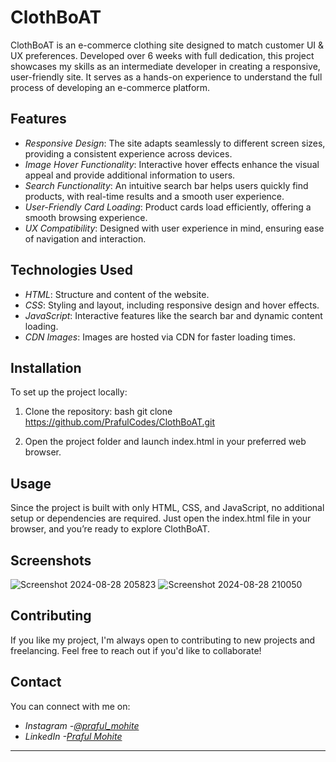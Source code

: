 # ClothBoAT

ClothBoAT is an e-commerce clothing site designed to match customer UI & UX preferences. Developed over 6 weeks with full dedication, this project showcases my skills as an intermediate developer in
creating a responsive, user-friendly site. It serves as a hands-on experience to understand the full process of developing an e-commerce platform.

## Features

- *Responsive Design*: The site adapts seamlessly to different screen sizes, providing a consistent experience across devices.
- *Image Hover Functionality*: Interactive hover effects enhance the visual appeal and provide additional information to users.
- *Search Functionality*: An intuitive search bar helps users quickly find products, with real-time results and a smooth user experience.
- *User-Friendly Card Loading*: Product cards load efficiently, offering a smooth browsing experience.
- *UX Compatibility*: Designed with user experience in mind, ensuring ease of navigation and interaction.

## Technologies Used

- *HTML*: Structure and content of the website.
- *CSS*: Styling and layout, including responsive design and hover effects.
- *JavaScript*: Interactive features like the search bar and dynamic content loading.
- *CDN Images*: Images are hosted via CDN for faster loading times.

## Installation

To set up the project locally:

1. Clone the repository:
   bash
   git clone https://github.com/PrafulCodes/ClothBoAT.git
   
2. Open the project folder and launch index.html in your preferred web browser.

## Usage

Since the project is built with only HTML, CSS, and JavaScript, no additional setup or dependencies are required. Just open the index.html file in your browser, and you’re ready to explore ClothBoAT.

## Screenshots

![Screenshot 2024-08-28 205823](https://github.com/user-attachments/assets/d09abef4-8a14-481a-9ab9-ded99c50a1dd)
![Screenshot 2024-08-28 210050](https://github.com/user-attachments/assets/dd08d1f8-30f1-416e-99db-00d0307d6974)


## Contributing

If you like my project, I'm always open to contributing to new projects and freelancing. Feel free to reach out if you'd like to collaborate!

## Contact

You can connect with me on:
- *Instagram -[@praful_mohite](https://www.instagram.com/praful_mohite/?igsh=ZjVmMjhqMzl5ZXpu)*
- *LinkedIn -[Praful Mohite](https://www.linkedin.com/in/praful-mohite)*
---
